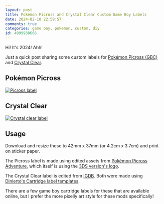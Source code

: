 ```yaml
---
layout: post
title: Pokémon Picross and Crystal Clear Custom Game Boy Labels
date: 2024-02-10 22:59:57
comments: true
categories: game boy, pokemon, custom, diy
id: 4099938666
---
```


Hi! It's 2024! Ahh!

Just a quick post sharing some custom labels for [Pokémon Picross (GBC)](https://bulbapedia.bulbagarden.net/wiki/Pokémon_Picross_(GBC)) and [Crystal Clear](https://www.reddit.com/r/PKMNCrystalClear/).

## Pokémon Picross
[![Picross label](./picross.png)](https://vgmoose.dev/posts/28460399%20-%20Pokemon%20Picross%20and%20Crystal%20Clear%20Custom%20Game%20Boy%20Labels.post/picross.png)

## Crystal Clear
[![Crystal clear label](./crystalclear.png)](https://vgmoose.dev/posts/28460399%20-%20Pokemon%20Picross%20and%20Crystal%20Clear%20Custom%20Game%20Boy%20Labels.post/crystalclear.png)

## Usage
Download and resize these to 42mm x 37mm (or 4.2cm x 3.7cm) and print on sticker paper.

The Picross label is made using edited assets from [Pokémon Picross Adventure](https://reliccastle.com/threads/7030/), which itself is using the [3DS version's logo](https://en.wikipedia.org/wiki/Pokémon_Picross).

The Crystal Clear label is edited from [IGDB](https://www.igdb.com/games/crystal-clear). Both were made using [Dinierto's Cartridge label templates](https://github.com/Dinierto/Cartridge-Label-Templates).

There are a few game boy cartridge labels for these that are available online, but I prefer the more pixelly art style for these mods specifically!